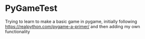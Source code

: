 # PyGameTest

Trying to learn to make a basic game in pygame, initially following https://realpython.com/pygame-a-primer/ and then adding my own functionality
